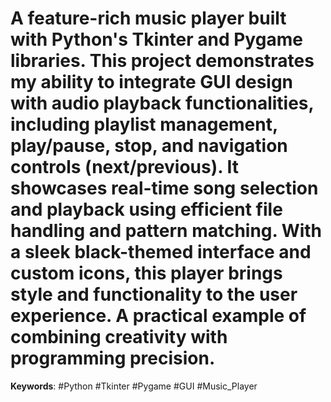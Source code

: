 # A feature-rich music player built with Python's Tkinter and Pygame libraries. This project demonstrates my ability to integrate GUI design with audio playback functionalities, including playlist management, play/pause, stop, and navigation controls (next/previous). It showcases real-time song selection and playback using efficient file handling and pattern matching. With a sleek black-themed interface and custom icons, this player brings style and functionality to the user experience. A practical example of combining creativity with programming precision. 
**Keywords**: #Python #Tkinter #Pygame #GUI #Music_Player



